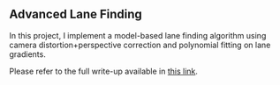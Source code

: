 ## Advanced Lane Finding

In this project, I implement a model-based lane finding algorithm using camera distortion+perspective correction and polynomial fitting on lane gradients.

Please refer to the full write-up available in [this link](d).
